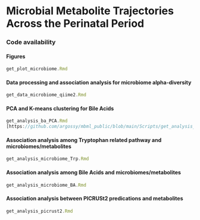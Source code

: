 # Microbial Metabolite Trajectories Across the Perinatal Period


### Code availability




#### Figures
``` js
get_plot_microbiome.Rmd
```

#### Data processing and association analysis for microbiome alpha-diversity
``` js
get_data_microbiome_qiime2.Rmd
```

#### PCA and K-means clustering for Bile Acids
``` js
get_analysis_ba_PCA.Rmd
[https://github.com/argossy/mbml_public/blob/main/Scripts/get_analysis_ba_PCA.Rmd]
```

#### Association analysis among Tryptophan related pathway and microbiomes/metabolites
``` js
get_analysis_microbiome_Trp.Rmd
```

#### Association analysis among Bile Acids and microbiomes/metabolites
``` js
get_analysis_microbiome_BA.Rmd
```

#### Association analysis between PICRUSt2 predications and metabolites
``` js
get_analysis_picrust2.Rmd
```

